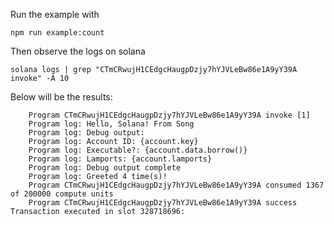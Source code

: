 

Run the example with 
```shell
npm run example:count
```

Then observe the logs on solana
```shell
solana logs | grep "CTmCRwujH1CEdgcHaugpDzjy7hYJVLeBw86e1A9yY39A invoke" -A 10
```

Below will be the results:
```shell
    Program CTmCRwujH1CEdgcHaugpDzjy7hYJVLeBw86e1A9yY39A invoke [1]
    Program log: Hello, Solana! From Song
    Program log: Debug output:
    Program log: Account ID: {account.key}
    Program log: Executable?: {account.data.borrow()}
    Program log: Lamports: {account.lamports}
    Program log: Debug output complete
    Program log: Greeted 4 time(s)!
    Program CTmCRwujH1CEdgcHaugpDzjy7hYJVLeBw86e1A9yY39A consumed 1367 of 200000 compute units
    Program CTmCRwujH1CEdgcHaugpDzjy7hYJVLeBw86e1A9yY39A success
Transaction executed in slot 328718696:
```